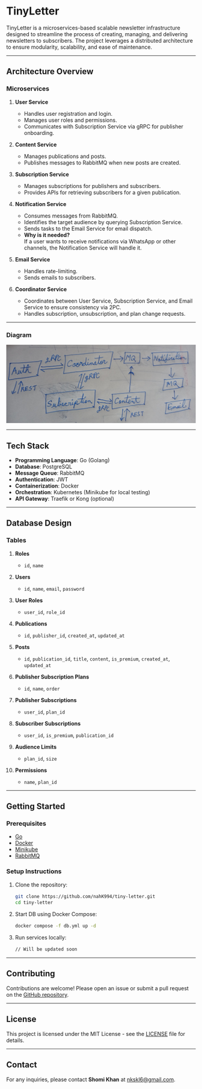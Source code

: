 # TinyLetter

TinyLetter is a microservices-based scalable newsletter infrastructure designed to streamline the process of creating, managing, and delivering newsletters to subscribers. The project leverages a distributed architecture to ensure modularity, scalability, and ease of maintenance.

---

## **Architecture Overview**

### **Microservices**

1. **User Service**
   - Handles user registration and login.
   - Manages user roles and permissions.
   - Communicates with Subscription Service via gRPC for publisher onboarding.

2. **Content Service**
   - Manages publications and posts.
   - Publishes messages to RabbitMQ when new posts are created.

3. **Subscription Service**
   - Manages subscriptions for publishers and subscribers.
   - Provides APIs for retrieving subscribers for a given publication.

4. **Notification Service**
   - Consumes messages from RabbitMQ.
   - Identifies the target audience by querying Subscription Service.
   - Sends tasks to the Email Service for email dispatch.
    - **Why is it needed?**  
     If a user wants to receive notifications via WhatsApp or other channels, the Notification Service will handle it.  

5. **Email Service**
   - Handles rate-limiting.
   - Sends emails to subscribers.

6. **Coordinator Service**
   - Coordinates between User Service, Subscription Service, and Email Service to ensure consistency via 2PC.
   - Handles subscription, unsubscription, and plan change requests.

---

### **Diagram**

![Architecture Diagram](./architecture-diagram.jpg "Architecture Diagram")

---

## **Tech Stack**

- **Programming Language**: Go (Golang)
- **Database**: PostgreSQL
- **Message Queue**: RabbitMQ
- **Authentication**: JWT
- **Containerization**: Docker
- **Orchestration**: Kubernetes (Minikube for local testing)
- **API Gateway**: Traefik or Kong (optional)

---

## **Database Design**

### **Tables**

1. **Roles**
   - `id`, `name`

2. **Users**
   - `id`, `name`, `email`, `password`

3. **User Roles**
   - `user_id`, `role_id`

4. **Publications**
   - `id`, `publisher_id`, `created_at`, `updated_at`

5. **Posts**
   - `id`, `publication_id`, `title`, `content`, `is_premium`, `created_at`, `updated_at`

6. **Publisher Subscription Plans**
   - `id`, `name`, `order`

7. **Publisher Subscriptions**
   - `user_id`, `plan_id`

8. **Subscriber Subscriptions**
   - `user_id`, `is_premium`, `publication_id`

9. **Audience Limits**
   - `plan_id`, `size`

10. **Permissions**
    - `name`, `plan_id`

---

## **Getting Started**

### **Prerequisites**

- [Go](https://golang.org/)
- [Docker](https://www.docker.com/)
- [Minikube](https://minikube.sigs.k8s.io/docs/)
- [RabbitMQ](https://www.rabbitmq.com/)

### **Setup Instructions**

1. Clone the repository:
   ```bash
   git clone https://github.com/nahK994/tiny-letter.git
   cd tiny-letter
   ```

2. Start DB using Docker Compose:
   ```bash
   docker compose -f db.yml up -d
   ```

3. Run services locally:
   ```bash
   // Will be updated soon
   ```

---

## **Contributing**

Contributions are welcome! Please open an issue or submit a pull request on the [GitHub repository](https://github.com/nahK994/TinyLetter).

---

## **License**

This project is licensed under the MIT License - see the [LICENSE](LICENSE) file for details.

---

## **Contact**

For any inquiries, please contact **Shomi Khan** at [nkskl6@gmail.com](mailto:nkskl6@gmail.com).
